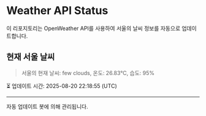 
# Weather API Status

이 리포지토리는 OpenWeather API를 사용하여 서울의 날씨 정보를 자동으로 업데이트합니다.

## 현재 서울 날씨
> 서울의 현재 날씨: few clouds, 온도: 26.83°C, 습도: 95%

⏳ 업데이트 시간: 2025-08-20 22:18:55 (UTC)

---
자동 업데이트 봇에 의해 관리됩니다.
